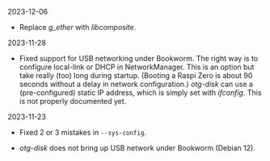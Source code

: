 
2023-12-06

 - Replace *g_ether* with *libcomposite*. 


2023-11-28

 - Fixed support for USB networking under Bookworm.  The right way
   is to configure local-link or DHCP in NetworkManager.  This is
   an option but take really (too) long during startup.  (Booting
   a Raspi Zero is about 90 seconds without a delay in network
   configuration.)  _otg-disk_ can use a (pre-configured) static
   IP address, which is simply set with _ifconfig_.  This is not
   properly documented yet. 


2023-11-23

 - Fixed 2 or 3 mistakes in `--sys-config`.

 - _otg-disk_ does not bring up USB network under Bookworm (Debian
   12).

